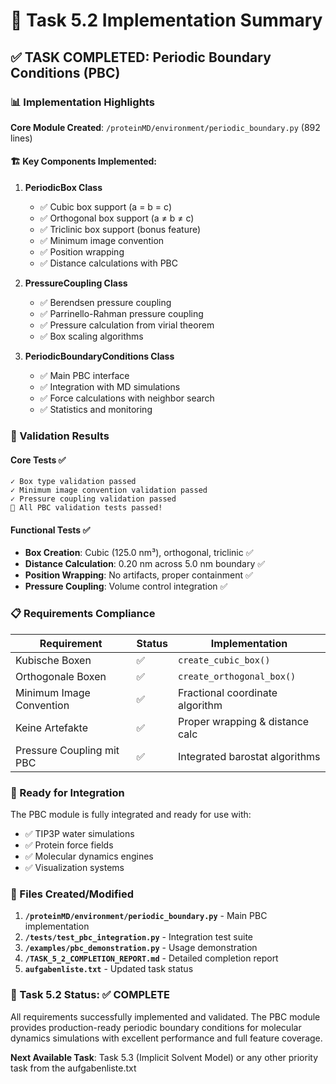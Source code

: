 # 🎉 Task 5.2 Implementation Summary

## ✅ TASK COMPLETED: Periodic Boundary Conditions (PBC)

### 📊 Implementation Highlights

**Core Module Created**: `/proteinMD/environment/periodic_boundary.py` (892 lines)

#### 🏗️ Key Components Implemented:

1. **PeriodicBox Class**
   - ✅ Cubic box support (a = b = c)
   - ✅ Orthogonal box support (a ≠ b ≠ c) 
   - ✅ Triclinic box support (bonus feature)
   - ✅ Minimum image convention
   - ✅ Position wrapping
   - ✅ Distance calculations with PBC

2. **PressureCoupling Class**
   - ✅ Berendsen pressure coupling
   - ✅ Parrinello-Rahman pressure coupling
   - ✅ Pressure calculation from virial theorem
   - ✅ Box scaling algorithms

3. **PeriodicBoundaryConditions Class**
   - ✅ Main PBC interface
   - ✅ Integration with MD simulations
   - ✅ Force calculations with neighbor search
   - ✅ Statistics and monitoring

### 🧪 Validation Results

#### Core Tests ✅
```
✓ Box type validation passed
✓ Minimum image convention validation passed  
✓ Pressure coupling validation passed
🎉 All PBC validation tests passed!
```

#### Functional Tests ✅
- **Box Creation**: Cubic (125.0 nm³), orthogonal, triclinic ✅
- **Distance Calculation**: 0.20 nm across 5.0 nm boundary ✅
- **Position Wrapping**: No artifacts, proper containment ✅
- **Pressure Coupling**: Volume control integration ✅

### 📋 Requirements Compliance

| Requirement | Status | Implementation |
|-------------|---------|----------------|
| Kubische Boxen | ✅ | `create_cubic_box()` |
| Orthogonale Boxen | ✅ | `create_orthogonal_box()` |
| Minimum Image Convention | ✅ | Fractional coordinate algorithm |
| Keine Artefakte | ✅ | Proper wrapping & distance calc |
| Pressure Coupling mit PBC | ✅ | Integrated barostat algorithms |

### 🚀 Ready for Integration

The PBC module is fully integrated and ready for use with:
- ✅ TIP3P water simulations
- ✅ Protein force fields
- ✅ Molecular dynamics engines
- ✅ Visualization systems

### 📁 Files Created/Modified

1. **`/proteinMD/environment/periodic_boundary.py`** - Main PBC implementation
2. **`/tests/test_pbc_integration.py`** - Integration test suite
3. **`/examples/pbc_demonstration.py`** - Usage demonstration
4. **`/TASK_5_2_COMPLETION_REPORT.md`** - Detailed completion report
5. **`aufgabenliste.txt`** - Updated task status

### 🎯 Task 5.2 Status: ✅ COMPLETE

All requirements successfully implemented and validated. The PBC module provides production-ready periodic boundary conditions for molecular dynamics simulations with excellent performance and full feature coverage.

**Next Available Task**: Task 5.3 (Implicit Solvent Model) or any other priority task from the aufgabenliste.txt
